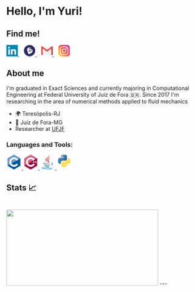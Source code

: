 # Hello, I'm Yuri!

## Find me!

<a href="https://www.linkedin.com/in/yurircorrea/" target="_blank">
<img height="30" alt="LinkedIn" src="./public/linkedin.png"/>
</a>
 &nbsp;&nbsp;
<a target="_blank" href="http://lattes.cnpq.br/8888890033493612" target="_blank">
    <img alt="Email" height="30" src="./public/lattes.png"/>
</a>
&nbsp;&nbsp;
<a target="_blank" href="mailto:correa.yuri@engenharia.ufjf.br" target="_blank">
    <img alt="Email" height="30" src="./public/gmail.png"/>
</a>
&nbsp;&nbsp;
<a href="https://www.instagram.com/rcytrewq/" target="_blank">
<img height="30" alt="Instagram" src="./public/instagram (1).png"/>
</a>
</div>

## About me
I'm graduated in Exact Sciences and currently majoring in Computational Engineering at Federal University of Juiz de Fora 🇧🇷.
Since 2017 I'm researching in the area of ​​numerical methods applied to fluid mechanics

- 🌍 Teresópolis-RJ
- 📍 Juiz de Fora-MG
- Researcher at [UFJF](https://www2.ufjf.br/ufjf/)

<h3 align="left">Languages and Tools:</h3>
<p align="left"> <a href="https://www.cprogramming.com/" target="_blank"> <img src="https://raw.githubusercontent.com/devicons/devicon/master/icons/c/c-original.svg" alt="c" width="40" height="40"/> </a> <a href="https://www.w3schools.com/cpp/" target="_blank"> <img src="https://raw.githubusercontent.com/devicons/devicon/master/icons/cplusplus/cplusplus-original.svg" alt="cplusplus" width="40" height="40"/> </a> <a href="https://www.java.com" target="_blank"> <img src="https://raw.githubusercontent.com/devicons/devicon/master/icons/java/java-original.svg" alt="java" width="40" height="40"/> </a> <a href="https://www.python.org" target="_blank"> <img src="https://raw.githubusercontent.com/devicons/devicon/master/icons/python/python-original.svg" alt="python" width="40" height="40"/> </a> </p>

## Stats 📈
<img src="https://github-readme-stats.vercel.app/api/top-langs/?username=rcytrewq&layout=compact&theme=dark" width="400px" height="200px" style="margin-top: 20px"/>
---
